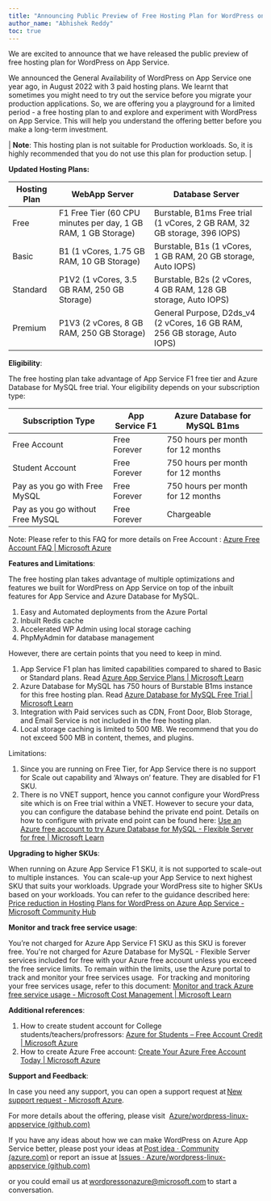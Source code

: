 ```yaml
---
title: "Announcing Public Preview of Free Hosting Plan for WordPress on App Service"
author_name: "Abhishek Reddy"
toc: true
---
```


We are excited to announce that we have released the public preview of free hosting plan for WordPress on App Service.

We announced the General Availability of WordPress on App Service one year ago, in August 2022 with 3 paid hosting plans. We learnt that sometimes you might need to try out the service before you migrate your production applications. So, we are offering you a playground for a limited period - a free hosting plan to and explore and experiment with WordPress on App Service. This will help you understand the offering better before you make a long-term investment.

| **Note**: This hosting plan is not suitable for Production workloads. So, it is highly recommended that you do not use this plan for production setup. |

**Updated Hosting Plans:**

| **Hosting Plan** | **WebApp Server** | **Database Server** |
|------------------|-------------------|---------------------|
| Free | F1 Free Tier (60 CPU minutes per day, 1 GB RAM, 1 GB Storage) | Burstable, B1ms Free trial (1 vCores, 2 GB RAM, 32 GB storage, 396 IOPS) |
| Basic | B1 (1 vCores, 1.75 GB RAM, 10 GB Storage) | Burstable, B1s (1 vCores, 1 GB RAM, 20 GB storage, Auto IOPS)|
| Standard| P1V2 (1 vCores, 3.5 GB RAM, 250 GB Storage) | Burstable, B2s (2 vCores, 4 GB RAM, 128 GB storage, Auto IOPS) |
| Premium | P1V3 (2 vCores, 8 GB RAM, 250 GB Storage) | General Purpose, D2ds\_v4 (2 vCores, 16 GB RAM, 256 GB storage, Auto IOPS) |

**Eligibility**:

The free hosting plan take advantage of App Service F1 free tier and Azure Database for MySQL free trial. Your eligibility depends on your subscription type:

| **Subscription Type** | **App Service F1** | **Azure Database for MySQL B1ms** |
|-----------------------|--------------------|-----------------------------------|
| Free Account | Free Forever | 750 hours per month for 12 months |
| Student Account | Free Forever | 750 hours per month for 12 months|
| Pay as you go with Free MySQL | Free Forever | 750 hours per month for 12 months |
| Pay as you go without Free MySQL | Free Forever | Chargeable |

Note: Please refer to this FAQ for more details on Free Account : [Azure Free Account FAQ \| Microsoft Azure](https://azure.microsoft.com/free/free-account-faq)

**Features and Limitations**:

The free hosting plan takes advantage of multiple optimizations and features we built for WordPress on App Service on top of the inbuilt features for App Service and Azure Database for MySQL.

1. Easy and Automated deployments from the Azure Portal
2. Inbuilt Redis cache
3. Accelerated WP Admin using local storage caching
4. PhpMyAdmin for database management

However, there are certain points that you need to keep in mind.

1. App Service F1 plan has limited capabilities compared to shared to Basic or Standard plans. Read [Azure App Service Plans \| Microsoft Learn](https://learn.microsoft.com/en-in/azure/azure-resource-manager/management/azure-subscription-service-limits#app-service-limits)
2. Azure Database for MySQL has 750 hours of Burstable B1ms instance for this free hosting plan. Read [Azure Database for MySQL Free Trial \| Microsoft Learn](https://learn.microsoft.com/en-us/azure/mysql/flexible-server/how-to-deploy-on-azure-free-account)
3. Integration with Paid services such as CDN, Front Door, Blob Storage, and Email Service is not included in the free hosting plan.
4. Local storage caching is limited to 500 MB. We recommend that you do not exceed 500 MB in content, themes, and plugins.

Limitations:

1. Since you are running on Free Tier, for App Service there is no support for Scale out capability and ‘Always on’ feature. They are disabled for F1 SKU.
2. There is no VNET support, hence you cannot configure your WordPress site which is on Free trial within a VNET. However to secure your data, you can configure the database behind the private end point. Details on how to configure with private end point can be found here: [Use an Azure free account to try Azure Database for MySQL - Flexible Server for free \| Microsoft Learn](https://learn.microsoft.com/azure/mysql/flexible-server/how-to-deploy-on-azure-free-account)

**Upgrading to higher SKUs**:

When running on Azure App Service F1 SKU, it is not supported to scale-out to multiple instances.  You can scale-up your App Service to next highest SKU that suits your workloads. Upgrade your WordPress site to higher SKUs based on your workloads. You can refer to the guidance described here: [Price reduction in Hosting Plans for WordPress on Azure App Service - Microsoft Community Hub](https://techcommunity.microsoft.com/t5/apps-on-azure-blog/price-reduction-in-hosting-plans-for-wordpress-on-azure-app/ba-p/3786290)

**Monitor and track free service usage**:

You’re not charged for Azure App Service F1 SKU as this SKU is forever free. You're not charged for Azure Database for MySQL - Flexible Server services included for free with your Azure free account unless you exceed the free service limits. To remain within the limits, use the Azure portal to track and monitor your free services usage.  For tracking and monitoring your free services usage, refer to this document: [Monitor and track Azure free service usage - Microsoft Cost Management \| Microsoft Learn](https://learn.microsoft.com/azure/cost-management-billing/manage/check-free-service-usage)

**Additional references**:

1. How to create student account for College students/teachers/profressors: [Azure for Students – Free Account Credit \| Microsoft Azure](https://azure.microsoft.com/free/students/)
2. How to create Azure Free account: [Create Your Azure Free Account Today \| Microsoft Azure](https://azure.microsoft.com/free)

**Support and Feedback**:

In case you need any support, you can open a support request at [New support request - Microsoft Azure](https://ms.portal.azure.com/#view/Microsoft_Azure_Support/NewSupportRequestV3Blade).  

For more details about the offering, please visit  [Azure/wordpress-linux-appservice (github.com)](https://github.com/Azure/wordpress-linux-appservice)  

If you have any ideas about how we can make WordPress on Azure App Service better, please post your ideas at [Post idea · Community (azure.com)](https://feedback.azure.com/d365community/post/b09330d1-c625-ec11-b6e6-000d3a4f0f1c?page=1&sort=newest) or report an issue at [Issues · Azure/wordpress-linux-appservice (github.com)](https://github.com/Azure/wordpress-linux-appservice/issues)

or you could email us at [wordpressonazure@microsoft.com](mailto:wordpressonazure@microsoft.com) to start a conversation.
